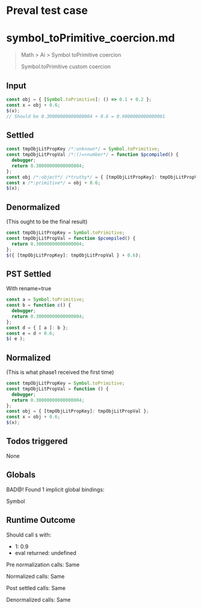 # Preval test case

# symbol_toPrimitive_coercion.md

> Math > Ai > Symbol toPrimitive coercion
>
> Symbol.toPrimitive custom coercion

## Input

`````js filename=intro
const obj = { [Symbol.toPrimitive]: () => 0.1 + 0.2 };
const x = obj + 0.6;
$(x);
// Should be 0.30000000000000004 + 0.6 = 0.9000000000000001
`````


## Settled


`````js filename=intro
const tmpObjLitPropKey /*:unknown*/ = Symbol.toPrimitive;
const tmpObjLitPropVal /*:()=>number*/ = function $pcompiled() {
  debugger;
  return 0.30000000000000004;
};
const obj /*:object*/ /*truthy*/ = { [tmpObjLitPropKey]: tmpObjLitPropVal };
const x /*:primitive*/ = obj + 0.6;
$(x);
`````


## Denormalized
(This ought to be the final result)

`````js filename=intro
const tmpObjLitPropKey = Symbol.toPrimitive;
const tmpObjLitPropVal = function $pcompiled() {
  return 0.30000000000000004;
};
$({ [tmpObjLitPropKey]: tmpObjLitPropVal } + 0.6);
`````


## PST Settled
With rename=true

`````js filename=intro
const a = Symbol.toPrimitive;
const b = function c() {
  debugger;
  return 0.30000000000000004;
};
const d = { [ a ]: b };
const e = d + 0.6;
$( e );
`````


## Normalized
(This is what phase1 received the first time)

`````js filename=intro
const tmpObjLitPropKey = Symbol.toPrimitive;
const tmpObjLitPropVal = function () {
  debugger;
  return 0.30000000000000004;
};
const obj = { [tmpObjLitPropKey]: tmpObjLitPropVal };
const x = obj + 0.6;
$(x);
`````


## Todos triggered


None


## Globals


BAD@! Found 1 implicit global bindings:

Symbol


## Runtime Outcome


Should call `$` with:
 - 1: 0.9
 - eval returned: undefined

Pre normalization calls: Same

Normalized calls: Same

Post settled calls: Same

Denormalized calls: Same
